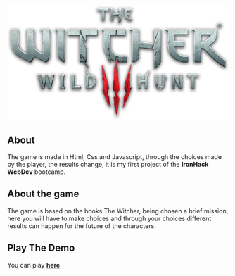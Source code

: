 ![enter image description here](https://github.com/Elvisdourado/Jogo_The_Witcher/blob/main/images/logo.png?raw=true)


## About

The game is made in Html, Css and Javascript, through the choices made by the player, the results change, it is my first project of the **IronHack WebDev** bootcamp.

## About the game

The game is based on the books The Witcher, being chosen a brief mission, here you will have to make choices and through your choices different results can happen for the future of the characters.

## Play The Demo

You can play **[here](https://elvisdourado.github.io/Jogo_The_Witcher/)**


